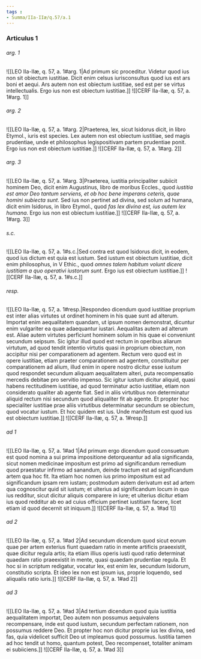 ```yaml
---
tags : 
- Summa/IIa-IIæ/q.57/a.1
---
```


### Articulus 1

###### arg. 1
![[LEO IIa-IIæ, q. 57, a. 1#arg. 1|Ad primum sic proceditur. Videtur quod ius non sit obiectum iustitiae. Dicit enim celsus iurisconsultus quod ius est ars boni et aequi. Ars autem non est obiectum iustitiae, sed est per se virtus intellectualis. Ergo ius non est obiectum iustitiae.]]
![[CERF IIa-IIæ, q. 57, a. 1#arg. 1]]

###### arg. 2
![[LEO IIa-IIæ, q. 57, a. 1#arg. 2|Praeterea, lex, sicut Isidorus dicit, in libro Etymol., iuris est species. Lex autem non est obiectum iustitiae, sed magis prudentiae, unde et philosophus legispositivam partem prudentiae ponit. Ergo ius non est obiectum iustitiae.]]
![[CERF IIa-IIæ, q. 57, a. 1#arg. 2]]

###### arg. 3
![[LEO IIa-IIæ, q. 57, a. 1#arg. 3|Praeterea, iustitia principaliter subiicit hominem Deo, dicit enim Augustinus, libro de moribus Eccles., quod *iustitia est amor Deo tantum serviens, et ob hoc bene imperans ceteris, quae homini subiecta sunt*. Sed ius non pertinet ad divina, sed solum ad humana, dicit enim Isidorus, in libro Etymol., quod *fas lex divina est, ius autem lex humana*. Ergo ius non est obiectum iustitiae.]]
![[CERF IIa-IIæ, q. 57, a. 1#arg. 3]]

###### s.c.
![[LEO IIa-IIæ, q. 57, a. 1#s.c.|Sed contra est quod Isidorus dicit, in eodem, quod ius dictum est quia est iustum. Sed iustum est obiectum iustitiae, dicit enim philosophus, in V Ethic., quod *omnes talem habitum volunt dicere iustitiam a quo operativi iustorum sunt*. Ergo ius est obiectum iustitiae.]]
![[CERF IIa-IIæ, q. 57, a. 1#s.c.]]

###### resp.
![[LEO IIa-IIæ, q. 57, a. 1#resp.|Respondeo dicendum quod iustitiae proprium est inter alias virtutes ut ordinet hominem in his quae sunt ad alterum. Importat enim aequalitatem quandam, ut ipsum nomen demonstrat, dicuntur enim vulgariter ea quae adaequantur iustari. Aequalitas autem ad alterum est. Aliae autem virtutes perficiunt hominem solum in his quae ei conveniunt secundum seipsum. Sic igitur illud quod est rectum in operibus aliarum virtutum, ad quod tendit intentio virtutis quasi in proprium obiectum, non accipitur nisi per comparationem ad agentem. Rectum vero quod est in opere iustitiae, etiam praeter comparationem ad agentem, constituitur per comparationem ad alium, illud enim in opere nostro dicitur esse iustum quod respondet secundum aliquam aequalitatem alteri, puta recompensatio mercedis debitae pro servitio impenso. Sic igitur iustum dicitur aliquid, quasi habens rectitudinem iustitiae, ad quod terminatur actio iustitiae, etiam non considerato qualiter ab agente fiat. Sed in aliis virtutibus non determinatur aliquid rectum nisi secundum quod aliqualiter fit ab agente. Et propter hoc specialiter iustitiae prae aliis virtutibus determinatur secundum se obiectum, quod vocatur iustum. Et hoc quidem est ius. Unde manifestum est quod ius est obiectum iustitiae.]]
![[CERF IIa-IIæ, q. 57, a. 1#resp.]]

###### ad 1
![[LEO IIa-IIæ, q. 57, a. 1#ad 1|Ad primum ergo dicendum quod consuetum est quod nomina a sui prima impositione detorqueantur ad alia significanda, sicut nomen medicinae impositum est primo ad significandum remedium quod praestatur infirmo ad sanandum, deinde tractum est ad significandum artem qua hoc fit. Ita etiam hoc nomen ius primo impositum est ad significandum ipsam rem iustam; postmodum autem derivatum est ad artem qua cognoscitur quid sit iustum; et ulterius ad significandum locum in quo ius redditur, sicut dicitur aliquis comparere in iure; et ulterius dicitur etiam ius quod redditur ab eo ad cuius officium pertinet iustitiam facere, licet etiam id quod decernit sit iniquum.]]
![[CERF IIa-IIæ, q. 57, a. 1#ad 1]]

###### ad 2
![[LEO IIa-IIæ, q. 57, a. 1#ad 2|Ad secundum dicendum quod sicut eorum quae per artem exterius fiunt quaedam ratio in mente artificis praeexistit, quae dicitur regula artis; ita etiam illius operis iusti quod ratio determinat quaedam ratio praeexistit in mente, quasi quaedam prudentiae regula. Et hoc si in scriptum redigatur, vocatur lex, est enim lex, secundum Isidorum, constitutio scripta. Et ideo lex non est ipsum ius, proprie loquendo, sed aliqualis ratio iuris.]]
![[CERF IIa-IIæ, q. 57, a. 1#ad 2]]

###### ad 3
![[LEO IIa-IIæ, q. 57, a. 1#ad 3|Ad tertium dicendum quod quia iustitia aequalitatem importat, Deo autem non possumus aequivalens recompensare, inde est quod iustum, secundum perfectam rationem, non possumus reddere Deo. Et propter hoc non dicitur proprie ius lex divina, sed fas, quia videlicet sufficit Deo ut impleamus quod possumus. Iustitia tamen ad hoc tendit ut homo, quantum potest, Deo recompenset, totaliter animam ei subiiciens.]]
![[CERF IIa-IIæ, q. 57, a. 1#ad 3]]

